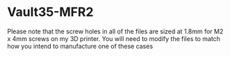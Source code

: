 # Vault35-MFR2

Please note that the screw holes in all of the files are sized at 1.8mm for M2 x 4mm screws on my 3D printer. You will need to modify the files to match how you intend to manufacture one of these cases 
